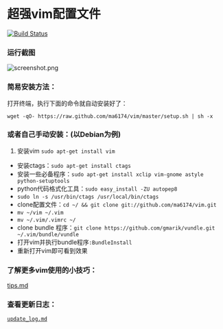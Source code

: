 # 超强vim配置文件

[![Build Status](https://travis-ci.org/ma6174/vim.png?branch=master)](https://travis-ci.org/ma6174/vim)

### 运行截图

![screenshot.png](screenshot.png)

### 简易安装方法：

打开终端，执行下面的命令就自动安装好了：

`wget -qO- https://raw.github.com/ma6174/vim/master/setup.sh | sh -x`

### 或者自己手动安装：(以Debian为例)

1. 安装vim `sudo apt-get install vim`
- 安装ctags：`sudo apt-get install ctags`
- 安装一些必备程序：`sudo apt-get install xclip vim-gnome astyle python-setuptools`
- python代码格式化工具：`sudo easy_install -ZU autopep8`
- `sudo ln -s /usr/bin/ctags /usr/local/bin/ctags`
- clone配置文件：`cd ~/ && git clone git://github.com/ma6174/vim.git`
- `mv ~/vim ~/.vim`
- `mv ~/.vim/.vimrc ~/`
- clone bundle 程序：`git clone https://github.com/gmarik/vundle.git ~/.vim/bundle/vundle`
- 打开vim并执行bundle程序`:BundleInstall`
- 重新打开vim即可看到效果

### 了解更多vim使用的小技巧：

[tips.md](tips.md)

### 查看更新日志：

[`update_log.md`](update_log.md)
